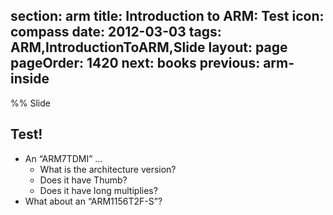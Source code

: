 section: arm
title: Introduction to ARM: Test
icon: compass
date: 2012-03-03
tags: ARM,IntroductionToARM,Slide
layout: page
pageOrder: 1420
next: books
previous: arm-inside
----

%% Slide
  
## Test!

* An “ARM7TDMI” ...
  * What is the architecture version?
  * Does it have Thumb?
  * Does it have long multiplies?
* What about an “ARM1156T2F-S”?
